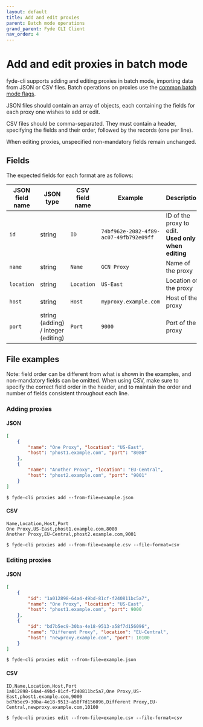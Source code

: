 ```yaml
---
layout: default
title: Add and edit proxies
parent: Batch mode operations
grand_parent: Fyde CLI Client
nav_order: 4
---
```

# Add and edit proxies in batch mode

fyde-cli supports adding and editing proxies in batch mode, importing data from JSON or CSV files.
Batch operations on proxies use the [common batch mode flags](https://github.com/fyde/fyde-cli/wiki/Common-batch-mode-flags).

JSON files should contain an array of objects, each containing the fields for each proxy one wishes to add or edit.

CSV files should be comma-separated.
They must contain a header, specifying the fields and their order, followed by the records (one per line).

When editing proxies, unspecified non-mandatory fields remain unchanged.

## Fields

The expected fields for each format are as follows:

| JSON field name | JSON type | CSV field name | Example | Description | Mandatory
| --- | --- | --- | --- | --- | --- |
| `id` | string | `ID` | `74bf962e-2082-4f89-ac07-49fb792e09ff` | ID of the proxy to edit.<br>**Used only when editing** | When editing
| `name` | string | `Name` | `GCN Proxy` | Name of the proxy | When adding
| `location` | string | `Location` | `US-East` | Location of the proxy | No
| `host` | string | `Host` | `myproxy.example.com` | Host of the proxy | When adding
| `port` | string (adding) / integer (editing) | `Port` | `9000` | Port of the proxy | When adding

## File examples

Note: field order can be different from what is shown in the examples, and non-mandatory fields can be omitted.
When using CSV, make sure to specify the correct field order in the header, and to maintain the order and number of fields consistent throughout each line.

### Adding proxies

#### JSON

```json
[
    {
        "name": "One Proxy", "location": "US-East",
        "host": "phost1.example.com", "port": "8080"
    },
    {
        "name": "Another Proxy", "location": "EU-Central",
        "host": "phost2.example.com", "port": "9001"
    }
]
```

`$ fyde-cli proxies add --from-file=example.json`

#### CSV

```
Name,Location,Host,Port
One Proxy,US-East,phost1.example.com,8080
Another Proxy,EU-Central,phost2.example.com,9001
```

`$ fyde-cli proxies add --from-file=example.csv --file-format=csv`

### Editing proxies

#### JSON

```json
[
    {
        "id": "1a012898-64a4-49bd-81cf-f240811bc5a7",
        "name": "One Proxy", "location": "US-East",
        "host": "phost1.example.com", "port": 9000
    },
    {
        "id": "bd7b5ec9-30ba-4e18-9513-a58f7d156096",
        "name": "Different Proxy", "location": "EU-Central",
        "host": "newproxy.example.com", "port": 10100
    }
]
```

`$ fyde-cli proxies edit --from-file=example.json`

#### CSV

```
ID,Name,Location,Host,Port
1a012898-64a4-49bd-81cf-f240811bc5a7,One Proxy,US-East,phost1.example.com,9000
bd7b5ec9-30ba-4e18-9513-a58f7d156096,Different Proxy,EU-Central,newproxy.example.com,10100
```

`$ fyde-cli proxies edit --from-file=example.csv --file-format=csv`